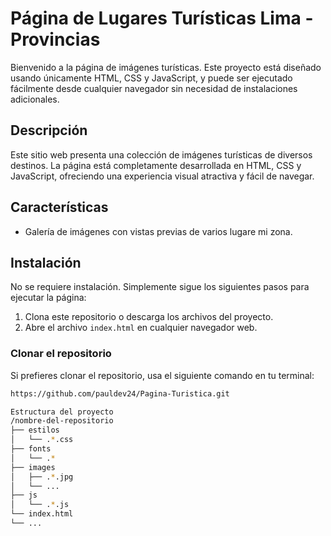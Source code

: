 # Página de Lugares Turísticas Lima - Provincias

Bienvenido a la página de imágenes turísticas. Este proyecto está diseñado usando únicamente HTML, CSS y JavaScript, y puede ser ejecutado fácilmente desde cualquier navegador sin necesidad de instalaciones adicionales.

## Descripción

Este sitio web presenta una colección de imágenes turísticas de diversos destinos. La página está completamente desarrollada en HTML, CSS y JavaScript, ofreciendo una experiencia visual atractiva y fácil de navegar.

## Características

- Galería de imágenes con vistas previas de varios lugare mi zona.

## Instalación

No se requiere instalación. Simplemente sigue los siguientes pasos para ejecutar la página:

1. Clona este repositorio o descarga los archivos del proyecto.
2. Abre el archivo `index.html` en cualquier navegador web.

### Clonar el repositorio

Si prefieres clonar el repositorio, usa el siguiente comando en tu terminal:

```bash
https://github.com/pauldev24/Pagina-Turistica.git

Estructura del proyecto
/nombre-del-repositorio
├── estilos
│   └── .*.css
├── fonts
│   └── .*
├── images
│   ├── .*.jpg
│   └── ...
├── js
│   └── .*.js
└── index.html
└── ...
